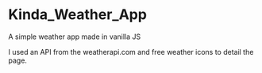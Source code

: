 # Kinda_Weather_App
A simple weather app made in vanilla JS

I used an API from the weatherapi.com and free weather icons to detail the page.
